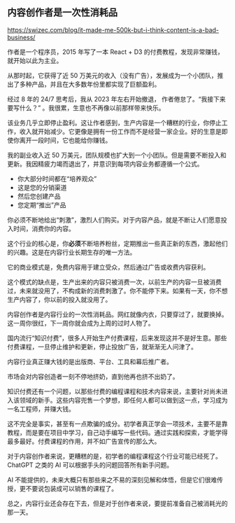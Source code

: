 ## 内容创作者是一次性消耗品

https://swizec.com/blog/it-made-me-500k-but-i-think-content-is-a-bad-business/

作者是一个程序员，2015 年写了一本 React + D3 的付费教程，发现非常赚钱，就开始以此为主业。

从那时起，它获得了近 50 万美元的收入（没有广告），发展成为一个小团队，推出了多种产品，并且在大多数年份里都实现了巨额盈利。

经过 8 年的 24/7 思考后，我从 2023 年左右开始撤退， 作者倦怠了。“我接下来要写什么？” 。我很累，生意也不再像以前那样带来快乐。

该业务几乎立即停止盈利。这让作者感到，生产内容是一个糟糕的行业，你停止工作，收入就开始减少。它更像是拥有一份工作而不是经营一家企业。好的生意是即使你离开一段时间，它也能给你赚钱。

我的副业收入近 50 万美元，团队规模也扩大到一个小团队。但是需要不断投入和更新。我因精疲力竭而退出了，并意识到每项内容业务都遵循一个公式。

- 你大部分时间都在“培养观众”
- 这是您的分销渠道
- 然后您创建产品
- 您定期“推出”产品

你必须不断地给出“刺激”，激烈人们购买。对于内容产品，就是不断让人们愿意投入时间，消费你的内容。

这个行业的核心是，你**必须**不断培养粉丝，定期推出一些真正新的东西，激起他们的兴趣。这是在内容行业长期生存的唯一方法。

它的商业模式是，免费内容用于建立受众，然后通过广告或收费内容获利。

这个模式的缺点是，生产出来的内容只被消费一次，以前生产的内容一旦被消费过，未来就没用了，不构成新的消费刺激了。你不能停下来。如果有一天，你不想生产内容了，你以前的投入就没用了。

内容创作者是内容行业的一次性消耗品。网红就像内衣，只要穿过了，就要换掉。这一周你很红，下一周你就会成为上周的过时人物了。

国内流行“知识付费”，很多人开始生产付费课程，后来发现这并不是好生意。那些付费课程，一旦停止维护和更新，停止投放广告，就渐渐无人问津了。

内容行业真正赚大钱的是出版商、平台、工具和幕后推广者。

市场会对内容创造者一刻不停地挤奶，直到他再也挤不出奶了。

知识付费还有一个问题，以那些付费的编程课程和技术内容来说，主要针对尚未进入该领域的新手。这些内容兜售一个梦想，即任何人都可以做到这一点，学习成为一名工程师，并赚大钱。

这不完全是事实，甚至有一点欺骗的成分。初学者真正学会一项技术，主要不是靠教程，而是要在项目中学习，自己动手编写一些代码。通过实践和探索，才能学得最多最好。付费课程的作用，并不如广告宣传的那么大。

对于内容创作者来说，更糟糕的是，初学者的编程课程这个行业可能已经死了。 ChatGPT 之类的 AI 可以根据手头的问题回答所有新手问题。

AI 不能提供的，未来大概只有那些来之不易的深刻见解和体悟，但是它们很难传授，更不要说包装成可以销售的课程了。

总之，内容行业还会存在下去，但是对于创作者来说，要提前准备自己被消耗光的那一天。
